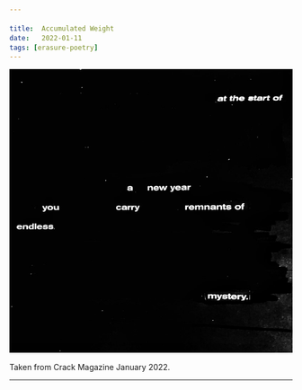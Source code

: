```yaml
---

title:  Accumulated Weight
date:   2022-01-11
tags: [erasure-poetry]
---
```


<img src="/assets/images/articles/2022/carrying.jpeg" alt="erasure poem: at the start of a new year/ you carry remnants/of endless mystery" title="mysteries like why I continue to make these five years on" class="responsive"><br>

Taken from Crack Magazine January 2022.

***
